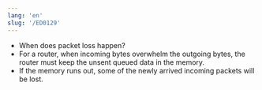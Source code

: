 ```yaml
---
lang: 'en'
slug: '/ED0129'
---
```


- When does packet loss happen?
- For a router, when incoming bytes overwhelm the outgoing bytes, the router must keep the unsent queued data in the memory.
- If the memory runs out, some of the newly arrived incoming packets will be lost.

